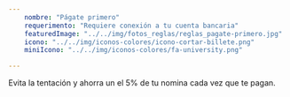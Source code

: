 ```yaml
---
    nombre: "Págate primero"
    requerimento: "Requiere conexión a tu cuenta bancaria"
    featuredImage: "../../img/fotos_reglas/reglas_pagate-primero.jpg"
    icono: "../../img/iconos-colores/icono-cortar-billete.png"
    miniIcono: "../../img/iconos-colores/fa-university.png"

---
```


Evita la tentación y ahorra un el 5% de tu nomina cada vez que te pagan.